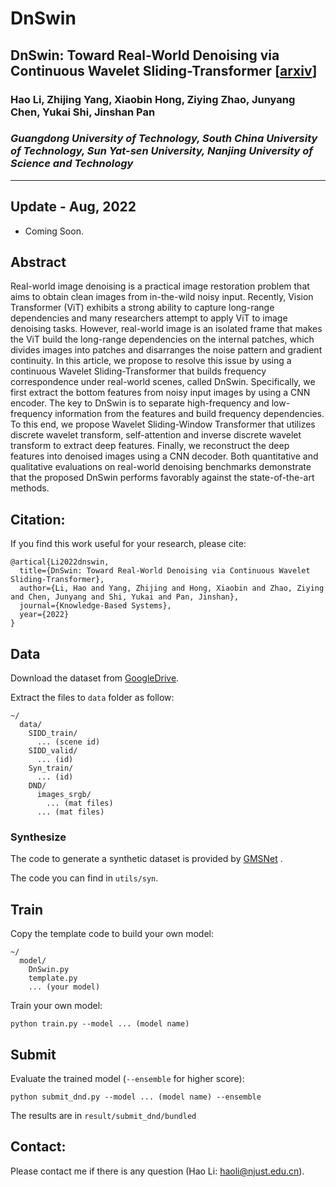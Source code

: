 # DnSwin 

## DnSwin: Toward Real-World Denoising via Continuous Wavelet Sliding-Transformer [[arxiv](https://arxiv.org/abs/2207.13861)]
### Hao Li, Zhijing Yang, Xiaobin Hong, Ziying Zhao, Junyang Chen, Yukai Shi, Jinshan Pan

### *Guangdong University of Technology, South China University of Technology, Sun Yat-sen University, Nanjing University of Science and Technology*
---
## Update - Aug, 2022
- Coming Soon.

## Abstract

Real-world image denoising is a practical image restoration problem that aims to obtain clean images from in-the-wild noisy input. Recently, Vision Transformer (ViT) exhibits a strong ability to capture long-range dependencies and many researchers attempt to apply ViT to image denoising tasks. However, real-world image is an isolated frame that makes the ViT build the long-range dependencies on the internal patches, which divides images into patches and disarranges the noise pattern and gradient continuity. In this article, we propose to resolve this issue by using a continuous Wavelet Sliding-Transformer that builds frequency correspondence under real-world scenes, called DnSwin. Specifically, we first extract the bottom features from noisy input images by using a CNN encoder. The key to DnSwin is to separate high-frequency and low-frequency information from the features and build frequency dependencies. To this end, we propose Wavelet Sliding-Window Transformer that utilizes discrete wavelet transform, self-attention and inverse discrete wavelet transform to extract deep features. Finally, we reconstruct the deep features into denoised images using a CNN decoder. Both quantitative and qualitative evaluations on real-world denoising benchmarks demonstrate that the proposed DnSwin performs favorably against the state-of-the-art methods.


## Citation:
If you find this work useful for your research, please cite:

```
@artical{Li2022dnswin,
  title={DnSwin: Toward Real-World Denoising via Continuous Wavelet Sliding-Transformer},
  author={Li, Hao and Yang, Zhijing and Hong, Xiaobin and Zhao, Ziying and Chen, Junyang and Shi, Yukai and Pan, Jinshan},
  journal={Knowledge-Based Systems},
  year={2022}
}
```

## Data

Download the dataset from [GoogleDrive](https://drive.google.com/drive/folders/1n2NKB7z2r13HAqFUNe4UDjq7d1JoGhU0?usp=sharing).

Extract the files to `data` folder as follow:

```
~/
  data/
    SIDD_train/
      ... (scene id)
    SIDD_valid/
      ... (id)
    Syn_train/
      ... (id)
    DND/
      images_srgb/
        ... (mat files)
      ... (mat files)
```

### Synthesize

The code to generate a synthetic dataset is provided by [GMSNet](https://github.com/IDKiro/GMSNet) .

The code you can find in `utils/syn`.

## Train

Copy the template code to build your own model:

```
~/
  model/
    DnSwin.py
    template.py
    ... (your model)
```

Train your own model:

```
python train.py --model ... (model name)
```

## Submit

Evaluate the trained model (`--ensemble` for higher score):

```
python submit_dnd.py --model ... (model name) --ensemble
```

The results are in `result/submit_dnd/bundled`

## Contact:
Please contact me if there is any question (Hao Li: haoli@njust.edu.cn).